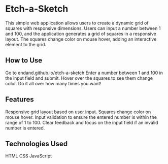 # **Etch-a-Sketch**

This simple web application allows users to create a dynamic grid of squares with responsive dimensions. Users can input a number between 1 and 100, and the application generates a grid of squares in a responsive layout. The squares change color on mouse hover, adding an interactive element to the grid.

## **How to Use**

Go to endand.github.io/etch-a-sketch
Enter a number between 1 and 100 in the input field and submit.
Hover over the squares to see them change color.
Do it all over how many times you want!

## **Features**

Responsive grid layout based on user input.
Squares change color on mouse hover.
Input validation to ensure the entered number is within the range of 1 to 100.
Clear feedback and focus on the input field if an invalid number is entered.

## **Technologies Used**

HTML
CSS
JavaScript

